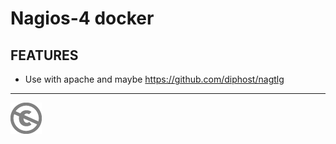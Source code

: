 Nagios-4 docker
================

FEATURES
-------

* Use with apache and maybe https://github.com/diphost/nagtlg


---
[![UNLICENSE](noc.png)](UNLICENSE)
